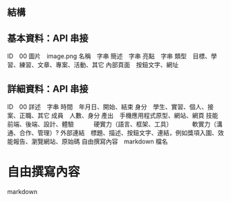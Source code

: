 ## 結構

## 基本資料：API 串接

ID　00
圖片　image.png
名稱　字串
簡述　字串
亮點　字串
類型　目標、學習、練習、文章、專案、活動、其它
內部頁面　按鈕文字、網址

## 詳細資料：API 串接

ID　00
詳述　字串
時間　年月日、開始、結束
身分　學生、實習、個人、接案、正職、其它
成員　人數、身分
產出　手機應用程式原型、網站、網頁
技能　前端、後端、設計、體驗
　　　硬實力（語言、框架、工具）
　　　軟實力（溝通、合作、管理）?
外部連結　標題、描述、按鈕文字、連結，例如獎項入圍、效能報告、瀏覽網站、原始碼
自由撰寫內容　markdown 檔名

# 自由撰寫內容

markdown